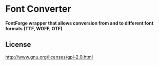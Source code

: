 # Font Converter

**FontForge wrapper that allows conversion from and to different font formats (TTF, WOFF, OTF)**

## License

http://www.gnu.org/licenses/gpl-2.0.html